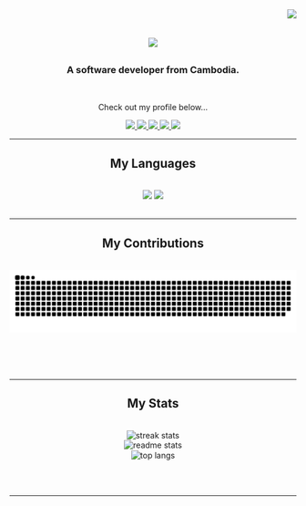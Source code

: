 <img align="right" src="https://visitor-badge.laobi.icu/badge?page_id=salesp07.salesp07" />

<h1 align="center">
    <img src="https://readme-typing-svg.herokuapp.com/?font=Righteous&size=35&center=true&vCenter=true&width=500&height=70&duration=4000&lines=Hi+From+Me+👋;+I'm+Sokla+Lor+!;You+can+call+me+CoreLaZz;" />
</h1>

<h3 align="center">A software developer from Cambodia.</h3>

<br/>

<div align="center">
 
 Check out my profile below...

 </div>
 
<div align="center"> 
  <a href="mailto:soklalor007@gmail.com" target="_blank">
    <img src="https://img.shields.io/badge/Gmail-333333?style=for-the-badge&logo=gmail&logoColor=red" />
  </a>
    <a href="https://m.facebook.com/lorsokla"  target="_blank">
    <img src="https://img.shields.io/badge/facebook-33333?style=for-the-badge&logo=facebook&logoColor=white" />
  </a>
  <a href="https://linkedin.com/in/soklalor" target="_blank">
    <img src="https://img.shields.io/badge/LinkedIn-0077B5?style=for-the-badge&logo=linkedin&logoColor=white" target="_blank" />
  </a>
  <a href="[https://corelazz.github.io](https://github.com/CoreLaZz)" target="_blank">
     <img src="https://img.shields.io/badge/Github-f1f1f1?style=for-the-badge&logo=github&logoColor=black" target="_blank" /> <!-- sqlite, safari, google-chrome are other good icon options -->
  </a>
    <a href="https://www.soklalor.me/" target="_blank">
     <img src="https://img.shields.io/badge/My Portfolio-FF5722?style=for-the-badge&logo=porfolio&logoColor=white" target="_blank" /> <!-- sqlite, safari, google-chrome are other good icon options -->
  </a>
</div>

 <hr/>
 
<h2 align="center">My Languages</h2>
<br/>
<div align="center">
    <img src="https://skillicons.dev/icons?i=react,bootstrap,mui,html,css,vscode,github,figma,tailwind,git,laravel" />
    <img src="https://skillicons.dev/icons?i=nodejs,python,javascript,typescript,express,firebase,mongodb,c,java,nextjs,mysql" /><br>
</div>

<br/>
<hr/>

<div align="center">
  <h2> My Contributions </h2>
  <br>
  <img alt="snake eating my contributions" src="https://raw.githubusercontent.com/salesp07/salesp07/output/github-contribution-grid-snake.svg" />
  
  <br/><br/><br/>
</div>

<hr/>

<h2 align="center">My Stats </h2>
<br>
<div align=center>
  <img width=400  src="https://github-readme-streak-stats-salesp07.vercel.app/?user=salesp07&count_private=true&theme=react&border_radius=10" alt="streak stats"/> <br/>
  <img width=400 src="https://github-readme-stats-salesp07.vercel.app/api?username=salesp07&count_private=true&show_icons=true&theme=react&rank_icon=github&border_radius=10" alt="readme stats" />
  <br/>
  <img width=400 align="center" src="https://github-readme-stats-salesp07.vercel.app/api/top-langs/?username=salesp07&hide=HTML&langs_count=8&layout=compact&theme=react&border_radius=10&size_weight=0.5&count_weight=0.5&exclude_repo=github-readme-stats" alt="top langs" />
</div>

<br/><br/>

<hr/>

<br/>


<br/>
